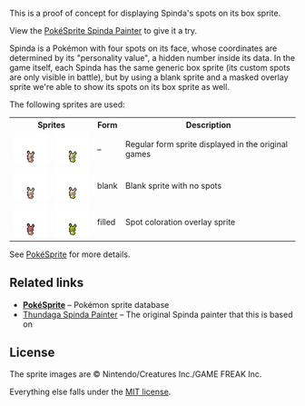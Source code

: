 This is a proof of concept for displaying Spinda's spots on its box sprite.

View the [PokéSprite Spinda Painter](https://msikma.github.io/spinda-spots/) to give it a try.

Spinda is a Pokémon with four spots on its face, whose coordinates are determined by its "personality value", a hidden number inside its data. In the game itself, each Spinda has the same generic box sprite (its custom spots are only visible in battle), but by using a blank sprite and a masked overlay sprite we're able to show its spots on its box sprite as well.

The following sprites are used:

<table>
  <tr>
    <th colspan="2">Sprites</th>
    <th>Form</th>
    <th>Description</th>
  </tr>
  <tr>
    <td><img src="docs/regular/spinda.png" width="68" height="56" alt="Spinda default form sprite - regular"></td>
    <td><img src="docs/shiny/spinda.png" width="68" height="56" alt="Spinda default form sprite - shiny"></td>
    <td>–</td>
    <td>Regular form sprite displayed in the original games</td>
  </tr>
  <tr>
    <td><img src="docs/regular/spinda-blank.png" width="68" height="56" alt="Spinda blank form sprite - regular"></td>
    <td><img src="docs/shiny/spinda-blank.png" width="68" height="56" alt="Spinda blank form sprite - shiny"></td>
    <td>blank</td>
    <td>Blank sprite with no spots</td>
  </tr>
  <tr>
    <td><img src="docs/regular/spinda-filled.png" width="68" height="56" alt="Spinda filled form sprite - regular"></td>
    <td><img src="docs/shiny/spinda-filled.png" width="68" height="56" alt="Spinda filled form sprite - shiny"></td>
    <td>filled</td>
    <td>Spot coloration overlay sprite</td>
  </tr>
</table>

See [PokéSprite](https://github.com/msikma/pokesprite) for more details.

## Related links

* **[PokéSprite](https://github.com/msikma/pokesprite)** – Pokémon sprite database
* [Thundaga Spinda Painter](http://pokemon.thundaga.com/spinda/Spinda%20Painter.htm) – The original Spinda painter that this is based on

## License

The sprite images are © Nintendo/Creatures Inc./GAME FREAK Inc.

Everything else falls under the [MIT license](http://opensource.org/licenses/MIT).

